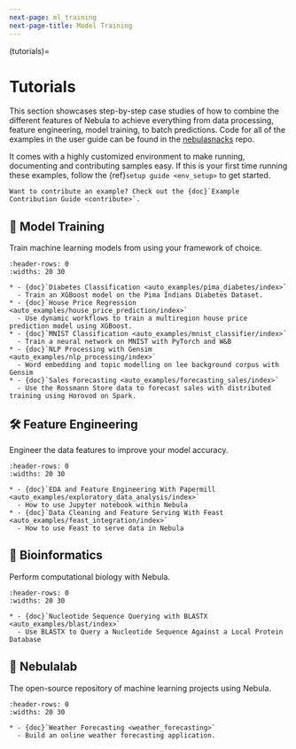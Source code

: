 ```yaml
---
next-page: ml_training
next-page-title: Model Training
---
```


(tutorials)=

# Tutorials

This section showcases step-by-step case studies of how to combine the different
features of Nebula to achieve everything from data processing, feature engineering,
model training, to batch predictions. Code for all of the examples in the user
guide can be found in the [nebulasnacks](https://github.com/nebulaclouds/nebulasnacks) repo.

It comes with a highly customized environment to make running, documenting and
contributing samples easy. If this is your first time running these examples, follow the
{ref}`setup guide <env_setup>` to get started.

```{note}
Want to contribute an example? Check out the {doc}`Example Contribution Guide <contribute>`.
```

## 🤖 Model Training

Train machine learning models from using your framework of choice.

```{list-table}
:header-rows: 0
:widths: 20 30

* - {doc}`Diabetes Classification <auto_examples/pima_diabetes/index>`
  - Train an XGBoost model on the Pima Indians Diabetes Dataset.
* - {doc}`House Price Regression <auto_examples/house_price_prediction/index>`
  - Use dynamic workflows to train a multiregion house price prediction model using XGBoost.
* - {doc}`MNIST Classification <auto_examples/mnist_classifier/index>`
  - Train a neural network on MNIST with PyTorch and W&B
* - {doc}`NLP Processing with Gensim <auto_examples/nlp_processing/index>`
  - Word embedding and topic modelling on lee background corpus with Gensim
* - {doc}`Sales Forecasting <auto_examples/forecasting_sales/index>`
  - Use the Rossmann Store data to forecast sales with distributed training using Horovod on Spark.
```

## 🛠 Feature Engineering

Engineer the data features to improve your model accuracy.

```{list-table}
:header-rows: 0
:widths: 20 30

* - {doc}`EDA and Feature Engineering With Papermill <auto_examples/exploratory_data_analysis/index>`
  - How to use Jupyter notebook within Nebula
* - {doc}`Data Cleaning and Feature Serving With Feast <auto_examples/feast_integration/index>`
  - How to use Feast to serve data in Nebula
```

## 🧪 Bioinformatics

Perform computational biology with Nebula.

```{list-table}
:header-rows: 0
:widths: 20 30

* - {doc}`Nucleotide Sequence Querying with BLASTX <auto_examples/blast/index>`
  - Use BLASTX to Query a Nucleotide Sequence Against a Local Protein Database
```

## 🔬 Nebulalab

The open-source repository of machine learning projects using Nebula.

```{list-table}
:header-rows: 0
:widths: 20 30

* - {doc}`Weather Forecasting <weather_forecasting>`
  - Build an online weather forecasting application.
```
